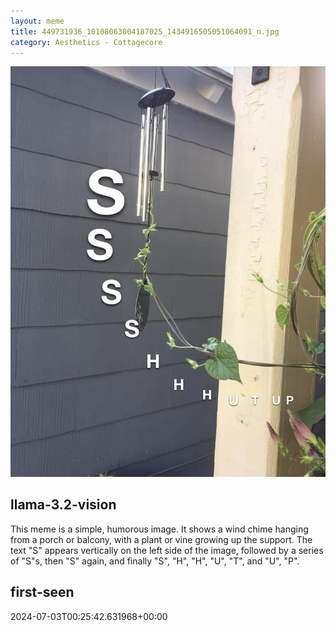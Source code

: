 ```yaml
---
layout: meme
title: 449731936_10108063004187025_1434916505051064091_n.jpg
category: Aesthetics - Cottagecore
---
```


<div markdown="0"><a href="449731936_10108063004187025_1434916505051064091_n.jpg"><img class="photo" src="449731936_10108063004187025_1434916505051064091_n.jpg" /></a>

<h2>llama-3.2-vision</h2>
<p title="Llama-3.2-Vision-11B is a really good model that probably gets the visual details right but doesn't understand literary or media references, and often fails to accurately represent the physical arrangement of objects and the implied relationships between the objects.">This meme is a simple, humorous image. It shows a wind chime hanging from a porch or balcony, with a plant or vine growing up the support. The text &quot;S&quot; appears vertically on the left side of the image, followed by a series of &quot;S&quot;s, then &quot;S&quot; again, and finally &quot;S&quot;, &quot;H&quot;, &quot;H&quot;, &quot;U&quot;, &quot;T&quot;, and &quot;U&quot;, &quot;P&quot;.</p>

<h2>first-seen</h2>
<p title="Because Git doesn't preserve file modification times, this metadata file contains the file's modification time when it was added to the library.">2024-07-03T00:25:42.631968+00:00</p>

</div>


